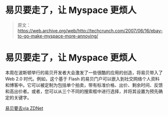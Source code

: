 # 易贝要走了，让 Myspace 更烦人

> 原文：<https://web.archive.org/web/http://techcrunch.com/2007/06/16/ebay-to-go-make-myspace-more-annoying/>

# 易贝要走了，让 Myspace 更烦人

本周在波斯顿举行的易贝开发者大会激发了一些很酷的应用的创造，将易贝带入了 Web 2.0 时代。例如，这个基于 Flash 的易贝门户可以嵌入到社交网络个人资料和博客中。它可以被定制为包括单个拍卖，带有标准价格、出价、剩余时间、反馈和高出价者。或者，您可以从三个不同的搜索框中进行选择，并将其设置为预先确定的关键字。

[易贝要去](https://web.archive.org/web/20201205234152/http://togo.ebay.com/)[via ZDNet](https://web.archive.org/web/20201205234152/http://blogs.zdnet.com/Berlind/?p=535)
